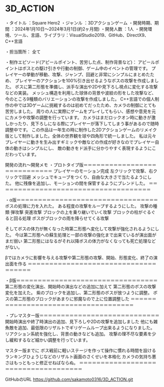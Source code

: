 # 3D_ACTION

・タイトル							：Square Hero2
・ジャンル							：3Dアクションゲーム
・開発時期、期間					：2024年1月10日～2024年3月1日(約2ヶ月間)
・開発人数							：1人
・開発環境、ツール、言語、ライブラリ：VisualStudio2019、GitHub、DirectX9、C++言語

・担当箇所：
全て

・制作エピソード(アピールポイント、苦労した点、制作背景など)：
アピールポイントはボスとの駆け引きや行動の制御、ゲーム中のイベントの管理です。
プレイヤーの挙動が移動、攻撃、ジャンプ、回避と非常にシンプルにまとめたため、
プレイヤーのアクションを100%引き出せるようなボスの攻撃を作成しました。
ボスに第二形態を準備し、派手な演出や2Dや見下ろし視点に変化する攻撃などの実装。
メッシュ構造を利用した球体の背景や波紋の形をした攻撃など、今のところ9種類のバリエーションの攻撃を作成しました。
C++言語での個人制作の中では3Dゲームに挑戦するのは初めてだったため、カメラの制御にとても苦労しました。
周りの人に実際にゲームをプレイしてもらい、感想や意見を元にカメラや攻撃の調整を行っています。
カメラはまだロックオン時に動きが激しかったり、見下ろしになる際にプレイヤーが落下してしまう事があるので随時調整中です。
この作品は一年生の時に制作した2Dアクションゲームのリメイク版として制作しました。全体の世界観を球や四角形で統一しました。
私は元々プレイヤーに動きを生み出すギミックや敵などの作成が好きなのでプレイヤー自体の動きはシンプルにし、
敵の動きをド派手に分かりやすく表現するようにこだわっています。

開発の流れ～開発メモ
・プロトタイプ版＝＝＝＝＝＝＝＝＝＝＝＝＝＝＝＝＝＝＝＝＝＝＝＝＝＝＝＝
プレイヤーのモーション完成
左クリックで攻撃、右クリックで回避
メッシュでキューブをつくり、自由な大きさで当たるようにした。
他に残像を追加し、モーションの間を保管するようにブレンドした。
＝＝＝＝＝＝＝＝＝＝＝＝＝＝＝＝＝＝＝＝＝＝＝＝＝＝＝＝＝＝＝＝＝＝＝＝

・α版＝＝＝＝＝＝＝＝＝＝＝＝＝＝＝＝＝＝＝＝＝＝＝＝＝＝＝＝＝＝＝＝＝
ボスの処理に力を入れた。
ある程度の攻撃をループするようにした。
攻撃の種類
弾攻撃
突進攻撃
ブロックの上を乗り継いでいく攻撃
ブロックの柱がぐるぐると回る処理
ボスがブロックの雨を降らせてくる攻撃

そしてボスの体力が無くなった時第二形態へ変化して攻撃が強化されるようにした。
今は第二形態への蘇生処理と一部の攻撃の強化まで出来ているが演出面がまだ弱い
第二形態にはなるがそれ以降ボスの体力がなくなっても死亡処理などがない。

βではカメラに影響を与える攻撃や第二形態の攻撃、開始、形態変化、終了の演出面を作る
＝＝＝＝＝＝＝＝＝＝＝＝＝＝＝＝＝＝＝＝＝＝＝＝＝＝＝＝＝＝＝＝＝＝＝＝

・β版＝＝＝＝＝＝＝＝＝＝＝＝＝＝＝＝＝＝＝＝＝＝＝＝＝＝＝＝＝＝＝＝＝
第二形態の変化演出、開始時の演出などの追加に加えて
第二形態のボスの攻撃変化を加えた。
紫のブロックを追加し、第二形態のボスが放つように調整。
ボスの第二形態のブロックがあまりに邪魔なので上に位置調整した
＝＝＝＝＝＝＝＝＝＝＝＝＝＝＝＝＝＝＝＝＝＝＝＝＝＝＝＝＝＝＝＝＝＝＝＝

・プレマスター版＝＝＝＝＝＝＝＝＝＝＝＝＝＝＝＝＝＝＝＝＝＝＝＝＝＝＝＝
開始時演出や終了時演出の追加、見下ろしや2Dの攻撃を追加しました
他にも雑魚敵を追加、最低限のリザルトでギリゲームループ出来るようになりました。
リアクション系統を強化し、背景の動きなども追加。
攻撃の理不尽な要素を少し緩和するなど細かい調整を行っています。

マスター版までに
ボス戦前に軽いステージを作って操作に慣れる時間を設ける
ランキングひょうじなどのリザルト画面のさくせいを本格化
カメラの気持ち悪さはもっともっと修正せねばならぬ。
＝＝＝＝＝＝＝＝＝＝＝＝＝＝＝＝＝＝＝＝＝＝＝＝＝＝＝＝＝＝＝＝＝＝＝＝

GitHubのURL
https://github.com/sakamoto0316/3D_ACTION.git